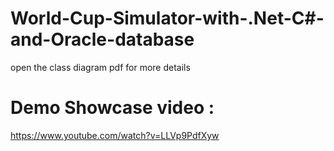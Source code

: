 # World-Cup-Simulator-with-.Net-C#-and-Oracle-database
open the class diagram pdf for more details
# Demo Showcase video : 
https://www.youtube.com/watch?v=LLVp9PdfXyw
